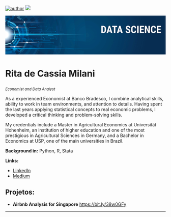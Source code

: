[![author](https://img.shields.io/badge/author-rita-milani.svg)](https://www.linkedin.com/in/rita-de-cássia-milani-59ab7451/) [![](https://img.shields.io/badge/python-3.7+-blue.svg)](https://www.python.org/downloads/release/python-365/)

<p align="center">
  <img src="gitbanner.png" >
</p>

# Rita de Cassia Milani
<sub>*Economist and Data Analyst*</sub>

As a experienced Economist at Banco Bradesco, I combine analytical skills, ability to work in team environments, and attention to details. Having spent the last years applying statistical concepts to real economic problems, I developed a critical thinking and problem-solving skills.

My credentials include a Master in Agricultural Economics at Universität Hohenheim, an institution of higher education and one of the most prestigious in Agricultural Sciences in Germany, and a Bachelor in Economics at USP, one of the main universities in Brazil. 

**Background in:** Python, R, Stata

**Links:**
* [LinkedIn](https://www.linkedin.com/in/rita-de-cássia-milani-59ab7451/)
* [Medium](https://www.medium.com)


## Projetos:

* **Airbnb Analysis for Singapore** https://bit.ly/38w0GFy


---



